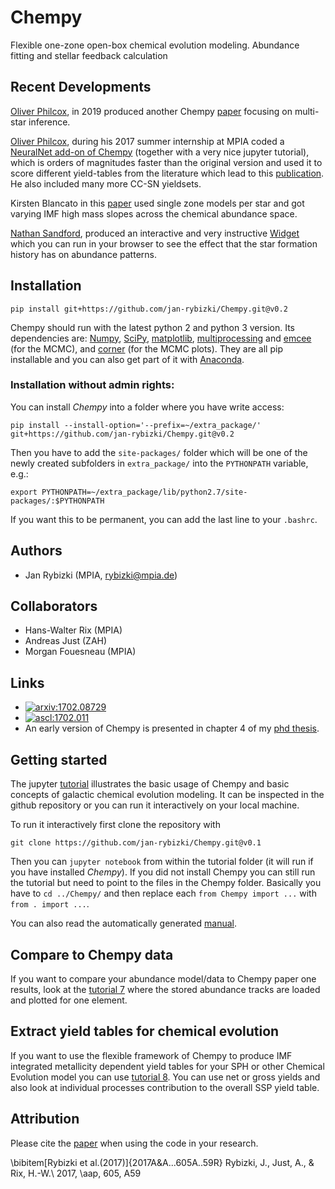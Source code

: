 # Chempy
Flexible one-zone open-box chemical evolution modeling. Abundance fitting and stellar feedback calculation

## Recent Developments


[Oliver Philcox](https://github.com/oliverphilcox), in 2019 produced another Chempy [paper](https://ui.adsabs.harvard.edu/abs/2019arXiv190900812P/abstract) focusing on multi-star inference.

[Oliver Philcox](https://github.com/oliverphilcox), during his 2017 summer internship at MPIA coded a [NeuralNet add-on of Chempy](https://github.com/oliverphilcox/ChempyScoring) (together with a very nice jupyter tutorial), which is orders of magnitudes faster than the original version and used it to score different yield-tables from the literature which lead to this [publication](http://adsabs.harvard.edu/abs/2018ApJ...861...40P). He also included many more CC-SN yieldsets.

Kirsten Blancato in this [paper](https://ui.adsabs.harvard.edu/abs/2019ApJ...883...34B/abstract) used single zone models per star and got varying IMF high mass slopes across the chemical abundance space.

[Nathan Sandford](https://github.com/NathanSandford), produced an interactive and very instructive [Widget](https://hub.mybinder.org/user/nathansandford-chempy-widget-ibik9tdn/notebooks/chempy_widget.ipynb) which you can run in your browser to see the effect that the star formation history has on abundance patterns.

## Installation

```
pip install git+https://github.com/jan-rybizki/Chempy.git@v0.2
```
Chempy should run with the latest python 2 and python 3 version.
Its dependencies are: [Numpy](http://numpy.scipy.org/), [SciPy](http://www.scipy.org/), [matplotlib](http://matplotlib.sourceforge.net/), [multiprocessing](https://docs.python.org/2/library/multiprocessing.html#module-multiprocessing) and [emcee](http://dan.iel.fm/emcee/current/) (for the MCMC), and [corner](http://corner.readthedocs.io/en/latest/) (for the MCMC plots). They are all pip installable and you can also get part of it with [Anaconda](https://www.continuum.io/downloads).

### Installation without admin rights:
You can install *Chempy* into a folder where you have write access:
```
pip install --install-option='--prefix=~/extra_package/' git+https://github.com/jan-rybizki/Chempy.git@v0.2
```
Then you have to add the `site-packages/` folder which will be one of the newly created subfolders in `extra_package/` into the ```PYTHONPATH``` variable, e.g.:
```
export PYTHONPATH=~/extra_package/lib/python2.7/site-packages/:$PYTHONPATH
```
If you want this to be permanent, you can add the last line to your `.bashrc`.


## Authors
- Jan Rybizki (MPIA, rybizki@mpia.de)

## Collaborators
- Hans-Walter Rix (MPIA)
- Andreas Just (ZAH)
- Morgan Fouesneau (MPIA)

## Links
- <a href="http://arxiv.org/abs/1702.08729"><img src="http://img.shields.io/badge/arXiv-1702.08729-orange.svg?style=flat" alt="arxiv:1702.08729" /></a>
- <a href="http://ascl.net/1702.011"><img src="https://img.shields.io/badge/ascl-1702.011-blue.svg?colorB=262255" alt="ascl:1702.011" /></a>
- An early version of Chempy is presented in chapter 4 of my [phd thesis](http://nbn-resolving.de/urn:nbn:de:bsz:16-heidok-199349).

## Getting started
The jupyter [tutorial](https://github.com/jan-rybizki/Chempy/tree/master/tutorials) illustrates the basic usage of Chempy and basic concepts of galactic chemical evolution modeling. It can be inspected in the github repository or you can run it interactively on your local machine.

To run it interactively first clone the repository with
```
git clone https://github.com/jan-rybizki/Chempy.git@v0.1
```
Then you can ```jupyter notebook``` from within the tutorial folder (it will run if you have installed *Chempy*). 
If you did not install Chempy you can still run the tutorial but need to point to the files in the Chempy folder. Basically you have to ```cd ../Chempy/``` and then replace each ```from Chempy import ...``` with ```from . import ...```.

You can also read the automatically generated [manual](https://chempy.readthedocs.io/en/latest/).

## Compare to Chempy data
If you want to compare your abundance model/data to Chempy paper one results, look at the [tutorial 7](https://github.com/jan-rybizki/Chempy/blob/master/tutorials/7-Acessing%20Chempy%20paper%201%20abundance%20tracks.ipynb) where the stored abundance tracks are loaded and plotted for one element.

## Extract yield tables for chemical evolution
If you want to use the flexible framework of Chempy to produce IMF integrated metallicity dependent yield tables for your SPH or other Chemical Evolution model you can use [tutorial 8](https://github.com/jan-rybizki/Chempy/blob/master/tutorials/8-Yield%20tables%20for%20SPH%20simulations%20and%20comparison%20to%20other%20tables.ipynb). You can use net or gross yields and also look at individual processes contribution to the overall SSP yield table.

## Attribution
Please cite the [paper](http://adsabs.harvard.edu/abs/2017A%26A...605A..59R) when using the code in your research.


\bibitem[Rybizki et al.(2017)]{2017A&A...605A..59R} Rybizki, J., Just, A., \& Rix, H.-W.\ 2017, \aap, 605, A59
